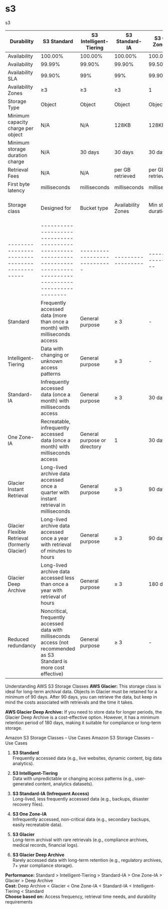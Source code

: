 # s3
s3

 Durability                         | S3 Standard  | S3 Intelligent-Tiering | S3 Standard-IA   | S3 One Zone-IA   | S3 Glacier       |
| ---------------------------------- | ------------ | ---------------------- | ---------------- | ---------------- | ---------------- |
| Availability                       | 100.00%      | 100.00%                | 100.00%          | 100.00%          | 100.00%          |
| Availability                       | 99.99%       | 99.90%                 | 99.90%           | 99.50%           | 99.99%           |
| Availability SLA                   | 99.90%       | 99%                    | 99%              | 99.90%           | 99.90%           |
| Availability Zones                 | ≥3           | ≥3                     | ≥3               | 1                | ≥3               |
| Storage Type                       | Object       | Object                 | Object           | Object           | Object           |
| Minimum capacity charge per object | N/A          | N/A                    | 128KB            | 128KB            | 40KB             |
| Minimum storage duration charge    | N/A          | 30 days                | 30 days          | 30 days          | 180 days         |
| Retrieval Fees                     | N/A          | N/A                    | per GB retrieved | per GB retrieved | per GB retrieved |
| First byte latency                 | milliseconds | milliseconds           | milliseconds     | milliseconds     | Minutes to Hours |
| Storage class                                 | Designed for                                                                                                           | Bucket type                  | Availability Zones | Min storage duration | Min billable object size | Monitoring and auto-tiering fees            | Retrieval fees    |
| --------------------------------------------- | ---------------------------------------------------------------------------------------------------------------------- | ---------------------------- | ------------------ | -------------------- | ------------------------ | ------------------------------------------- | ----------------- |
| Standard                                      | Frequently accessed data (more than once a month) with milliseconds access                                             | General purpose              | ≥ 3                | \-                   | \-                       | \-                                          | \-                |
| Intelligent-Tiering                           | Data with changing or unknown access patterns                                                                          | General purpose              | ≥ 3                | \-                   | \-                       | Per-object fees apply for objects >= 128 KB | \-                |
| Standard-IA                                   | Infrequently accessed data (once a month) with milliseconds access                                                     | General purpose              | ≥ 3                | 30 days              | 128 KB                   | \-                                          | Per-GB fees apply |
| One Zone-IA                                   | Recreatable, infrequently accessed data (once a month) with milliseconds access                                        | General purpose or directory | 1                  | 30 days              | 128 KB                   | \-                                          | Per-GB fees apply |
| Glacier Instant Retrieval                     | Long-lived archive data accessed once a quarter with instant retrieval in milliseconds                                 | General purpose              | ≥ 3                | 90 days              | 128 KB                   | \-                                          | Per-GB fees apply |
| Glacier Flexible Retrieval (formerly Glacier) | Long-lived archive data accessed once a year with retrieval of minutes to hours                                        | General purpose              | ≥ 3                | 90 days              | \-                       | \-                                          | Per-GB fees apply |
| Glacier Deep Archive                          | Long-lived archive data accessed less than once a year with retrieval of hours                                         | General purpose              | ≥ 3                | 180 days             | \-                       | \-                                          | Per-GB fees apply |
| Reduced redundancy                            | Noncritical, frequently accessed data with milliseconds access (not recommended as S3 Standard is more cost effective) | General purpose              | ≥ 3                | \-                   | \-                       | \-                                          | Per-GB fees apply |
Understanding AWS S3 Storage Classes
**AWS Glacier:** This storage class is ideal for long-term archival data. Objects in Glacier must be retained for a minimum of 90 days. After 90 days, you can retrieve the data, but keep in mind the costs associated with retrievals and the time it takes.

**AWS Glacier Deep Archive:** If you need to store data for longer periods, the Glacier Deep Archive is a cost-effective option. However, it has a minimum retention period of 180 days, making it suitable for compliance or long-term storage.

Amazon S3 Storage Classes – Use Cases
Amazon S3 Storage Classes – Use Cases
1. **S3 Standard**  
   Frequently accessed data (e.g., live websites, dynamic content, big data analytics).

2. **S3 Intelligent-Tiering**  
   Data with unpredictable or changing access patterns (e.g., user-generated content, analytics datasets).

3. **S3 Standard-IA (Infrequent Access)**  
   Long-lived, less frequently accessed data (e.g., backups, disaster recovery files).

4. **S3 One Zone-IA**  
   Infrequently accessed, non-critical data (e.g., secondary backups, easily recreatable data).

5. **S3 Glacier**  
   Long-term archival with rare retrievals (e.g., compliance archives, medical records, financial logs).

6. **S3 Glacier Deep Archive**  
   Rarely accessed data with long-term retention (e.g., regulatory archives, 7+ year compliance storage).

**Performance:** Standard > Intelligent-Tiering > Standard-IA > One Zone-IA > Glacier > Deep Archive  
**Cost:** Deep Archive < Glacier < One Zone-IA < Standard-IA < Intelligent-Tiering < Standard  
**Choose based on:** Access frequency, retrieval time needs, and durability requirements

